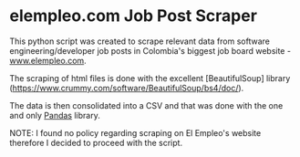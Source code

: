 # elempleo.com Job Post Scraper

This python script was created to scrape relevant data from software engineering/developer job posts in Colombia's biggest job board website - www.elempleo.com. 

The scraping of html files is done with the excellent [BeautifulSoup] library (https://www.crummy.com/software/BeautifulSoup/bs4/doc/).

The data is then consolidated into a CSV and that was done with the one and only [Pandas](https://pandas.pydata.org/) library.

NOTE: I found no policy regarding scraping on El Empleo's website therefore I decided to proceed with the script.
